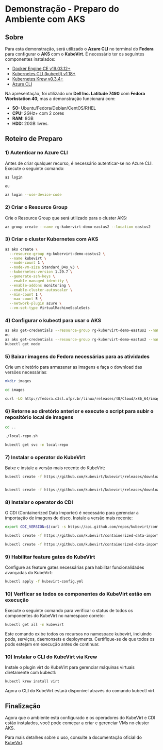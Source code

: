 # Demonstração - Preparo do Ambiente com AKS

## Sobre

Para esta demonstração, será utilizado o **Azure CLI** no terminal do **Fedora** para configurar o **AKS** com o **KubeVirt**. É necessário ter os seguintes componentes instalados:

- [Docker Engine CE v19.03.12+](https://docs.docker.com/get-docker/)
- [Kubernetes CLI (kubectl) v1.18+](https://kubernetes.io/docs/tasks/tools/install-kubectl/)
- [Kubernetes Krew v0.3.4+](https://krew.sigs.k8s.io/docs/user-guide/setup/install/)
- [Azure CLI](https://learn.microsoft.com/en-us/cli/azure/install-azure-cli-linux?pivots=dnf)

Na apresentação, foi utilizado um **Dell Inc. Latitude 7490** com **Fedora Workstation 40**, mas a demonstração funcionará com:

- **SO:** Ubuntu/Fedora/Debian/CentOS/RHEL
- **CPU:** 2GHz+ com 2 cores
- **RAM:** 8GB
- **HDD:** 20GB livres.

## Roteiro de Preparo

### 1) Autenticar no Azure CLI

Antes de criar qualquer recurso, é necessário autenticar-se no Azure CLI. Execute o seguinte comando:

```bash
az login

ou 

az login --use-device-code
```

### 2) Criar o Resource Group

Crie o Resource Group que será utilizado para o cluster AKS:

```bash
az group create --name rg-kubervirt-demo-eastus2 --location eastus2
```

### 3) Criar o cluster Kubernetes com AKS

```bash
az aks create \
  --resource-group rg-kubervirt-demo-eastus2 \
  --name kubevirt \
  --node-count 1 \
  --node-vm-size Standard_D4s_v3 \
  --kubernetes-version 1.29.7 \
  --generate-ssh-keys \
  --enable-managed-identity \
  --enable-addons monitoring \
  --enable-cluster-autoscaler \
  --min-count 1 \
  --max-count 5 \
  --network-plugin azure \
  --vm-set-type VirtualMachineScaleSets


```

### 4) Configurar o kubectl para usar o AKS

```bash
az aks get-credentials --resource-group rg-kubervirt-demo-eastus2 --name kubevirt
ou 
az aks get-credentials --resource-group rg-kubervirt-demo-eastus2 --name kubevirt --overwrite-existing
kubectl get node
```

### 5) Baixar imagens do Fedora necessárias para as atividades

Crie um diretório para armazenar as imagens e faça o download das versões necessárias:

```bash
mkdir images

cd images

curl -LO http://fedora.c3sl.ufpr.br/linux/releases/40/Cloud/x86_64/images/Fedora-Cloud-Base-Generic.x86_64-40-1.14.qcow2

```

### 6) Retorne ao diretório anterior e execute o script para subir o repositório local de imagens


```bash
cd ..

./local-repo.sh

kubectl get svc -n local-repo


```

### 7) Instalar o operator do KubeVirt

Baixe e instale a versão mais recente do KubeVirt:

```bash
kubectl create -f https://github.com/kubevirt/kubevirt/releases/download/v1.2.0/kubevirt-operator.yaml


kubectl create -f https://github.com/kubevirt/kubevirt/releases/download/v1.2.0/kubevirt-cr.yaml

```

### 8) Instalar o operator do CDI

O CDI (Containerized Data Importer) é necessário para gerenciar a importação de imagens de disco. Instale a versão mais recente:

```bash
export CDI_VERSION=$(curl -s https://api.github.com/repos/kubevirt/containerized-data-importer/releases/latest | grep '"tag_name":' | awk -F'"' '{print $4}')

kubectl create -f https://github.com/kubevirt/containerized-data-importer/releases/download/$CDI_VERSION/cdi-operator.yaml

kubectl create -f https://github.com/kubevirt/containerized-data-importer/releases/download/$CDI_VERSION/cdi-cr.yaml

```
### 9) Habilitar feature gates do KubeVirt

Configure as feature gates necessárias para habilitar funcionalidades avançadas do KubeVirt:

```bash
kubectl apply -f kubevirt-config.yml

```

### 10) Verificar se todos os componentes do KubeVirt estão em execução

Execute o seguinte comando para verificar o status de todos os componentes do KubeVirt no namespace correto:

```bash
kubectl get all -n kubevirt

```

Este comando exibe todos os recursos no namespace kubevirt, incluindo pods, serviços, daemonsets e deployments. Certifique-se de que todos os pods estejam em execução antes de continuar.

### 10) Instalar o CLI do KubeVirt via Krew

Instale o plugin virt do KubeVirt para gerenciar máquinas virtuais diretamente com kubectl:

```bash
kubectl krew install virt

```

Agora o CLI do KubeVirt estará disponível através do comando kubectl virt.

## Finalização

Agora que o ambiente está configurado e os operadores do KubeVirt e CDI estão instalados, você pode começar a criar e gerenciar VMs no cluster AKS.

Para mais detalhes sobre o uso, consulte a documentação oficial do [KubeVirt](https://kubevirt.io/user-guide/).
